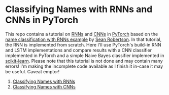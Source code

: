 # Classifying Names with RNNs and CNNs in PyTorch

This repo contains a tutorial on [RNNs](https://en.wikipedia.org/wiki/Recurrent_neural_network) and [CNNs](https://en.wikipedia.org/wiki/Convolutional_neural_network) in [PyTorch](https://pytorch.org/) based on the [name classification with RNNs example](https://pytorch.org/tutorials/intermediate/char_rnn_classification_tutorial.html?highlight=lstm) by [Sean Robertson](https://github.com/spro/practical-pytorch).  In that tutorial, the RNN is implemented from scratch. Here I'll use PyTorch's build-in RNN and LSTM implementations and compare results with a CNN classifier implemented in PyTorch and a simple Naive Bayes classifier implemented in [scikit-learn](https://scikit-learn.org/stable/index.html). Please note that this tutorial is not done and may contain many errors!  I'm making the incomplete code available as I finish it in-case it may be useful. Caveat emptor!


1. [Classifying Names with RNNs](https://nbviewer.jupyter.org/github/bobflagg/classifying-names/blob/master/Classifying-Names-RNN.ipynb)
2. [Classifying Names with CNNs](https://nbviewer.jupyter.org/github/bobflagg/classifying-names/blob/master/Classifying-Names-CNN.ipynb)


